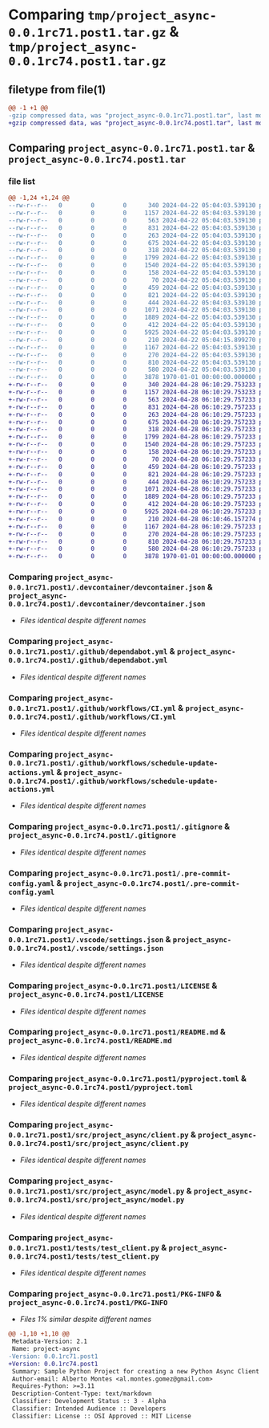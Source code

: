 # Comparing `tmp/project_async-0.0.1rc71.post1.tar.gz` & `tmp/project_async-0.0.1rc74.post1.tar.gz`

## filetype from file(1)

```diff
@@ -1 +1 @@
-gzip compressed data, was "project_async-0.0.1rc71.post1.tar", last modified: Fri Jan  1 00:00:00 2016, max compression
+gzip compressed data, was "project_async-0.0.1rc74.post1.tar", last modified: Fri Jan  1 00:00:00 2016, max compression
```

## Comparing `project_async-0.0.1rc71.post1.tar` & `project_async-0.0.1rc74.post1.tar`

### file list

```diff
@@ -1,24 +1,24 @@
--rw-r--r--   0        0        0      340 2024-04-22 05:04:03.539130 project_async-0.0.1rc71.post1/.devcontainer/Dockerfile
--rw-r--r--   0        0        0     1157 2024-04-22 05:04:03.539130 project_async-0.0.1rc71.post1/.devcontainer/devcontainer.json
--rw-r--r--   0        0        0      563 2024-04-22 05:04:03.539130 project_async-0.0.1rc71.post1/.github/dependabot.yml
--rw-r--r--   0        0        0      831 2024-04-22 05:04:03.539130 project_async-0.0.1rc71.post1/.github/workflows/CI.yml
--rw-r--r--   0        0        0      263 2024-04-22 05:04:03.539130 project_async-0.0.1rc71.post1/.github/workflows/publish.yml
--rw-r--r--   0        0        0      675 2024-04-22 05:04:03.539130 project_async-0.0.1rc71.post1/.github/workflows/schedule-update-actions.yml
--rw-r--r--   0        0        0      318 2024-04-22 05:04:03.539130 project_async-0.0.1rc71.post1/.github/workflows/semantic-pr-check.yml
--rw-r--r--   0        0        0     1799 2024-04-22 05:04:03.539130 project_async-0.0.1rc71.post1/.gitignore
--rw-r--r--   0        0        0     1540 2024-04-22 05:04:03.539130 project_async-0.0.1rc71.post1/.pre-commit-config.yaml
--rw-r--r--   0        0        0      158 2024-04-22 05:04:03.539130 project_async-0.0.1rc71.post1/.pypirc
--rw-r--r--   0        0        0       70 2024-04-22 05:04:03.539130 project_async-0.0.1rc71.post1/.vscode/extensions.json
--rw-r--r--   0        0        0      459 2024-04-22 05:04:03.539130 project_async-0.0.1rc71.post1/.vscode/launch.json
--rw-r--r--   0        0        0      821 2024-04-22 05:04:03.539130 project_async-0.0.1rc71.post1/.vscode/settings.json
--rw-r--r--   0        0        0      444 2024-04-22 05:04:03.539130 project_async-0.0.1rc71.post1/CODE_OF_CONDUCT.md
--rw-r--r--   0        0        0     1071 2024-04-22 05:04:03.539130 project_async-0.0.1rc71.post1/LICENSE
--rw-r--r--   0        0        0     1889 2024-04-22 05:04:03.539130 project_async-0.0.1rc71.post1/README.md
--rw-r--r--   0        0        0      412 2024-04-22 05:04:03.539130 project_async-0.0.1rc71.post1/SUPPORT.md
--rw-r--r--   0        0        0     5925 2024-04-22 05:04:03.539130 project_async-0.0.1rc71.post1/pyproject.toml
--rw-r--r--   0        0        0      210 2024-04-22 05:04:15.899270 project_async-0.0.1rc71.post1/src/project_async/__init__.py
--rw-r--r--   0        0        0     1167 2024-04-22 05:04:03.539130 project_async-0.0.1rc71.post1/src/project_async/client.py
--rw-r--r--   0        0        0      270 2024-04-22 05:04:03.539130 project_async-0.0.1rc71.post1/src/project_async/errors.py
--rw-r--r--   0        0        0      810 2024-04-22 05:04:03.539130 project_async-0.0.1rc71.post1/src/project_async/model.py
--rw-r--r--   0        0        0      580 2024-04-22 05:04:03.539130 project_async-0.0.1rc71.post1/tests/test_client.py
--rw-r--r--   0        0        0     3878 1970-01-01 00:00:00.000000 project_async-0.0.1rc71.post1/PKG-INFO
+-rw-r--r--   0        0        0      340 2024-04-28 06:10:29.753233 project_async-0.0.1rc74.post1/.devcontainer/Dockerfile
+-rw-r--r--   0        0        0     1157 2024-04-28 06:10:29.753233 project_async-0.0.1rc74.post1/.devcontainer/devcontainer.json
+-rw-r--r--   0        0        0      563 2024-04-28 06:10:29.757233 project_async-0.0.1rc74.post1/.github/dependabot.yml
+-rw-r--r--   0        0        0      831 2024-04-28 06:10:29.757233 project_async-0.0.1rc74.post1/.github/workflows/CI.yml
+-rw-r--r--   0        0        0      263 2024-04-28 06:10:29.757233 project_async-0.0.1rc74.post1/.github/workflows/publish.yml
+-rw-r--r--   0        0        0      675 2024-04-28 06:10:29.757233 project_async-0.0.1rc74.post1/.github/workflows/schedule-update-actions.yml
+-rw-r--r--   0        0        0      318 2024-04-28 06:10:29.757233 project_async-0.0.1rc74.post1/.github/workflows/semantic-pr-check.yml
+-rw-r--r--   0        0        0     1799 2024-04-28 06:10:29.757233 project_async-0.0.1rc74.post1/.gitignore
+-rw-r--r--   0        0        0     1540 2024-04-28 06:10:29.757233 project_async-0.0.1rc74.post1/.pre-commit-config.yaml
+-rw-r--r--   0        0        0      158 2024-04-28 06:10:29.757233 project_async-0.0.1rc74.post1/.pypirc
+-rw-r--r--   0        0        0       70 2024-04-28 06:10:29.757233 project_async-0.0.1rc74.post1/.vscode/extensions.json
+-rw-r--r--   0        0        0      459 2024-04-28 06:10:29.757233 project_async-0.0.1rc74.post1/.vscode/launch.json
+-rw-r--r--   0        0        0      821 2024-04-28 06:10:29.757233 project_async-0.0.1rc74.post1/.vscode/settings.json
+-rw-r--r--   0        0        0      444 2024-04-28 06:10:29.757233 project_async-0.0.1rc74.post1/CODE_OF_CONDUCT.md
+-rw-r--r--   0        0        0     1071 2024-04-28 06:10:29.757233 project_async-0.0.1rc74.post1/LICENSE
+-rw-r--r--   0        0        0     1889 2024-04-28 06:10:29.757233 project_async-0.0.1rc74.post1/README.md
+-rw-r--r--   0        0        0      412 2024-04-28 06:10:29.757233 project_async-0.0.1rc74.post1/SUPPORT.md
+-rw-r--r--   0        0        0     5925 2024-04-28 06:10:29.757233 project_async-0.0.1rc74.post1/pyproject.toml
+-rw-r--r--   0        0        0      210 2024-04-28 06:10:46.157274 project_async-0.0.1rc74.post1/src/project_async/__init__.py
+-rw-r--r--   0        0        0     1167 2024-04-28 06:10:29.757233 project_async-0.0.1rc74.post1/src/project_async/client.py
+-rw-r--r--   0        0        0      270 2024-04-28 06:10:29.757233 project_async-0.0.1rc74.post1/src/project_async/errors.py
+-rw-r--r--   0        0        0      810 2024-04-28 06:10:29.757233 project_async-0.0.1rc74.post1/src/project_async/model.py
+-rw-r--r--   0        0        0      580 2024-04-28 06:10:29.757233 project_async-0.0.1rc74.post1/tests/test_client.py
+-rw-r--r--   0        0        0     3878 1970-01-01 00:00:00.000000 project_async-0.0.1rc74.post1/PKG-INFO
```

### Comparing `project_async-0.0.1rc71.post1/.devcontainer/devcontainer.json` & `project_async-0.0.1rc74.post1/.devcontainer/devcontainer.json`

 * *Files identical despite different names*

### Comparing `project_async-0.0.1rc71.post1/.github/dependabot.yml` & `project_async-0.0.1rc74.post1/.github/dependabot.yml`

 * *Files identical despite different names*

### Comparing `project_async-0.0.1rc71.post1/.github/workflows/CI.yml` & `project_async-0.0.1rc74.post1/.github/workflows/CI.yml`

 * *Files identical despite different names*

### Comparing `project_async-0.0.1rc71.post1/.github/workflows/schedule-update-actions.yml` & `project_async-0.0.1rc74.post1/.github/workflows/schedule-update-actions.yml`

 * *Files identical despite different names*

### Comparing `project_async-0.0.1rc71.post1/.gitignore` & `project_async-0.0.1rc74.post1/.gitignore`

 * *Files identical despite different names*

### Comparing `project_async-0.0.1rc71.post1/.pre-commit-config.yaml` & `project_async-0.0.1rc74.post1/.pre-commit-config.yaml`

 * *Files identical despite different names*

### Comparing `project_async-0.0.1rc71.post1/.vscode/settings.json` & `project_async-0.0.1rc74.post1/.vscode/settings.json`

 * *Files identical despite different names*

### Comparing `project_async-0.0.1rc71.post1/LICENSE` & `project_async-0.0.1rc74.post1/LICENSE`

 * *Files identical despite different names*

### Comparing `project_async-0.0.1rc71.post1/README.md` & `project_async-0.0.1rc74.post1/README.md`

 * *Files identical despite different names*

### Comparing `project_async-0.0.1rc71.post1/pyproject.toml` & `project_async-0.0.1rc74.post1/pyproject.toml`

 * *Files identical despite different names*

### Comparing `project_async-0.0.1rc71.post1/src/project_async/client.py` & `project_async-0.0.1rc74.post1/src/project_async/client.py`

 * *Files identical despite different names*

### Comparing `project_async-0.0.1rc71.post1/src/project_async/model.py` & `project_async-0.0.1rc74.post1/src/project_async/model.py`

 * *Files identical despite different names*

### Comparing `project_async-0.0.1rc71.post1/tests/test_client.py` & `project_async-0.0.1rc74.post1/tests/test_client.py`

 * *Files identical despite different names*

### Comparing `project_async-0.0.1rc71.post1/PKG-INFO` & `project_async-0.0.1rc74.post1/PKG-INFO`

 * *Files 1% similar despite different names*

```diff
@@ -1,10 +1,10 @@
 Metadata-Version: 2.1
 Name: project-async
-Version: 0.0.1rc71.post1
+Version: 0.0.1rc74.post1
 Summary: Sample Python Project for creating a new Python Async Client for a new API
 Author-email: Alberto Montes <al.montes.gomez@gmail.com>
 Requires-Python: >=3.11
 Description-Content-Type: text/markdown
 Classifier: Development Status :: 3 - Alpha
 Classifier: Intended Audience :: Developers
 Classifier: License :: OSI Approved :: MIT License
```

